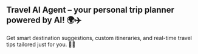 ## Travel AI Agent – your personal trip planner powered by AI! 🌍✈️
Get smart destination suggestions, custom itineraries, and real-time travel tips tailored just for you. 🧳🤖
